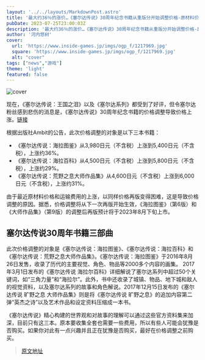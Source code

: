 ```yaml
---
layout: '../../layouts/MarkdownPost.astro'
title: '最大约36％的涨价…《塞尔达传说》30周年纪念书籍从重版分开始调整价格-原材料价格·运输费等上涨'
pubDate: 2023-07-25T23:00:03Z
description: '最大约36％的涨价…《塞尔达传说》30周年纪念书籍从重版分开始调整价格-原材料价格·运输费等上涨'
author: '河内悠树'
cover:
  url: 'https://www.inside-games.jp/imgs/ogp_f/1217969.jpg'
  square: 'https://www.inside-games.jp/imgs/ogp_f/1217969.jpg'
  alt: "cover"
tags: ["news","游戏"]
theme: 'light'
featured: false
---
```


![cover](https://www.inside-games.jp/imgs/ogp_f/1217969.jpg)

现在，《塞尔达传说：王国之泪》以及《塞尔达系列》都受到了好评，但令塞尔达粉丝感到悲伤的消息是，《塞尔达传说》30周年纪念书籍的价格调整导致价格上涨。[链接](https://www.gamespark.jp/article/2023/07/19/132199.html)

根据出版社Ambit的公告，此次价格调整的对象是以下三本书籍：
- 《塞尔达传说：海拉图鉴》从3,980日元（不含税）上涨到5,400日元（不含税），上涨约36%。
- 《塞尔达传说：海拉百科》从4,500日元（不含税）上涨到5,800日元（不含税），上涨约29%。
- 《塞尔达传说：荒野之息大师作品集》从4,600日元（不含税）上涨到6,000日元（不含税），上涨约31%。

由于最近原材料价格和运输费用的上涨，以同样价格再版变得困难，这是导致价格调整的原因。据悉，价格调整将从下一次再版开始生效，《海拉图鉴》（第6版）和《大师作品集》（第9版）的调整后再版预计将于2023年8月下旬上市。

## 塞尔达传说30周年书籍三部曲

此次价格调整的对象是《塞尔达传说：海拉图鉴》、《塞尔达传说：海拉百科》和《塞尔达传说：荒野之息大师作品集》。《塞尔达传说：海拉图鉴》于2016年8月26日发售，收录了历代的主要视觉、角色、物品等2000多个内容的画集。
2017年3月1日发布的《塞尔达传说 海拉尔百科》详细解说了塞尔达系列中超过50个关键词，如“三角力量”和“海拉尔”。此外，书中还收录了城镇、物品、地下城和敌人的视觉资料，以及塞尔达系列的故事和角色解说。2017年12月15日发布的《塞尔达传说 旷野之息 大师作品集》则是将《塞尔达传说 旷野之息》的追加内容第二弹“英杰之诗”以及艺术作品和设定资料压缩成一本书。

《塞尔达传说》精心构建的世界观和对故事的理解可以通过这些官方资料集来加深，目前只有这三本。原本要收集全套也需要一些费用，所以有些人可能会犹豫是否购买。如果你对此有一点兴趣并且正在犹豫是否购买，最好在价格调整之前购买。

>[原文地址](https://www.inside-games.jp/article/2023/07/26/147405.html)  